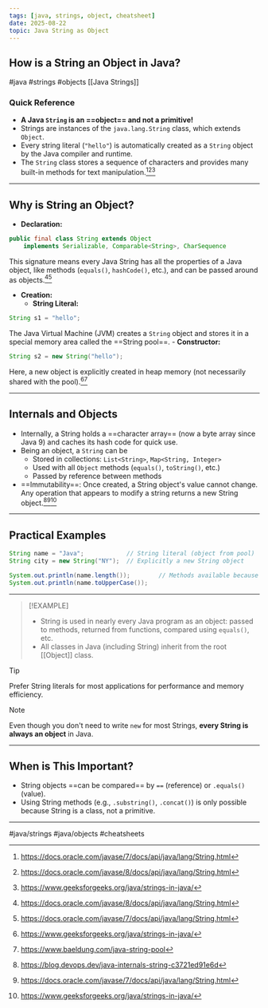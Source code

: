 ```yaml
---
tags: [java, strings, object, cheatsheet]
date: 2025-08-22
topic: Java String as Object
---
```


## How is a String an Object in Java?

\#java \#strings \#objects [[Java Strings]]

### Quick Reference

- **A Java `String` is an ==object== and not a primitive!**
- Strings are instances of the `java.lang.String` class, which extends `Object`.
- Every string literal (`"hello"`) is automatically created as a `String` object by the Java compiler and runtime.
- The `String` class stores a sequence of characters and provides many built-in methods for text manipulation.[^1][^2][^4]

***

## Why is String an Object?

- **Declaration:**

```java
public final class String extends Object
    implements Serializable, Comparable<String>, CharSequence
```

This signature means every Java String has all the properties of a Java object, like methods (`equals()`, `hashCode()`, etc.), and can be passed around as objects.[^2][^1]
- **Creation:**
    - **String Literal:**

```java
String s1 = "hello";
```

The Java Virtual Machine (JVM) creates a `String` object and stores it in a special memory area called the ==String pool==.
    - **Constructor:**

```java
String s2 = new String("hello");
```

Here, a new object is explicitly created in heap memory (not necessarily shared with the pool).[^4][^6]

***

## Internals and Objects

- Internally, a String holds a ==character array== (now a byte array since Java 9) and caches its hash code for quick use.
- Being an object, a `String` can be
    - Stored in collections: `List<String>`, `Map<String, Integer>`
    - Used with all `Object` methods (`equals()`, `toString()`, etc.)
    - Passed by reference between methods
- ==Immutability==: Once created, a String object's value cannot change. Any operation that appears to modify a string returns a new String object.[^5][^1][^4]

***

## Practical Examples

```java
String name = "Java";            // String literal (object from pool)
String city = new String("NY");  // Explicitly a new String object

System.out.println(name.length());        // Methods available because String is an object
System.out.println(name.toUpperCase());
```


***

> [!EXAMPLE]
> - String is used in nearly every Java program as an object: passed to methods, returned from functions, compared using `equals()`, etc.
> - All classes in Java (including String) inherit from the root [[Object]] class.

> [!TIP]
> Prefer String literals for most applications for performance and memory efficiency.

> [!NOTE]
> Even though you don't need to write `new` for most Strings, **every String is always an object** in Java.

***

## When is This Important?

- String objects ==can be compared== by `==` (reference) or `.equals()` (value).
- Using String methods (e.g., `.substring()`, `.concat()`) is only possible because String is a class, not a primitive.

***

\#java/strings \#java/objects \#cheatsheets

[^1]: https://docs.oracle.com/javase/7/docs/api/java/lang/String.html

[^2]: https://docs.oracle.com/javase/8/docs/api/java/lang/String.html

[^3]: https://stackoverflow.com/questions/2009228/strings-are-objects-in-java-so-why-dont-we-use-new-to-create-them

[^4]: https://www.geeksforgeeks.org/java/strings-in-java/

[^5]: https://blog.devops.dev/java-internals-string-c3721ed91e6d

[^6]: https://www.baeldung.com/java-string-pool

[^7]: https://www.alibabacloud.com/blog/techniques-to-construct-string-objects-and-access-internal-members-quickly_599831

[^8]: https://www.w3schools.com/java/java_strings.asp

[^9]: https://www.theknowledgeacademy.com/blog/java-string/

